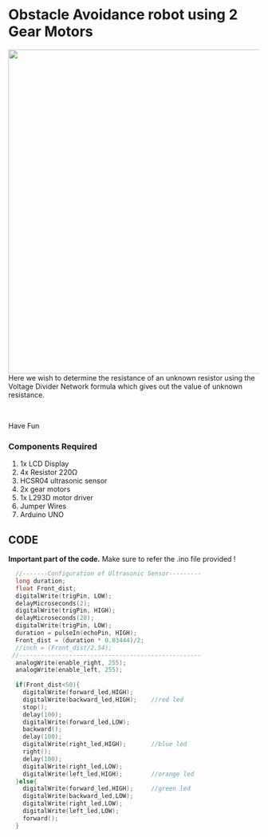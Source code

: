 <h1>Obstacle Avoidance robot using 2 Gear Motors</h1>

<div>
  <img width=650 align=right src="https://github.com/Curovearth/Dive-into-Electronics/blob/main/Intermediate%201/05-Resistance%20Meter/resistance%20meter.png">
  <p>Here we wish to determine the resistance of an unknown resistor using the Voltage Divider Network formula which gives out the value of unknown resistance.</p><br>
     
  <p>Have Fun</p>
  
  <h3>Components Required</h3>
  <ol>
    <li>1x LCD Display</li>
    <li>4x Resistor 220Ω</li>
    <li>HCSR04 ultrasonic sensor</li>
    <li>2x gear motors</li>
    <li>1x L293D motor driver</li>
    <li>Jumper Wires</li>
    <li>Arduino UNO</li>
  </ol>
</div>



<h2>CODE</h2>
<p><b>Important part of the code.</b> Make sure to refer the .ino file provided !</p>

```C++
  //-------Configuration of Ultrasonic Sensor---------
  long duration;
  float Front_dist;
  digitalWrite(trigPin, LOW);
  delayMicroseconds(2);
  digitalWrite(trigPin, HIGH);
  delayMicroseconds(20);
  digitalWrite(trigPin, LOW);
  duration = pulseIn(echoPin, HIGH);
  Front_dist = (duration * 0.03444)/2;
  //inch = (Front_dist/2.54);
 //---------------------------------------------------
  analogWrite(enable_right, 255);
  analogWrite(enable_left, 255);
  
  if(Front_dist<50){
    digitalWrite(forward_led,HIGH);
    digitalWrite(backward_led,HIGH);	//red led
    stop();
    delay(100);
    digitalWrite(forward_led,LOW);
    backward();
    delay(100);
    digitalWrite(right_led,HIGH);		//blue led
    right();
    delay(100);
    digitalWrite(right_led,LOW);
    digitalWrite(left_led,HIGH);		//orange led
  }else{
    digitalWrite(forward_led,HIGH);		//green led
    digitalWrite(backward_led,LOW);
    digitalWrite(right_led,LOW);
    digitalWrite(left_led,LOW);
    forward();
  }
```
